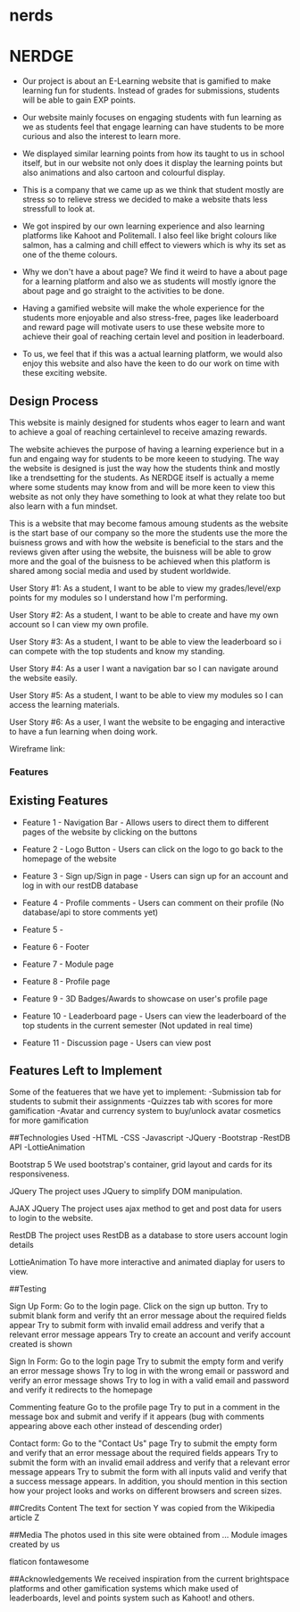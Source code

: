 # nerds

# NERDGE

- Our project is about an E-Learning website that is gamified to make learning fun for students. Instead of grades for submissions, students will be able to gain EXP points.

- Our website mainly focuses on engaging students with fun learning as we as students feel that engage learning can have students to be more curious and also the interest to learn more.

- We displayed similar learning points from how its taught to us in school itself, but in our website not only does it display the learning points but also animations and also cartoon and colourful display.

- This is a company that we came up as we think that student mostly are stress so to relieve stress we decided to make a website thats less stressfull to look at.

- We got inspired by our own learning experience and also learning platforms like Kahoot and Politemall.
I also feel like bright colours like salmon, has a calming and chill effect to viewers which is why its set as one of the theme colours. 

- Why we don't have a about page? We find it weird to have a about page for a learning platform and also we as students will mostly ignore the about page and go straight to the activities to be done. 

- Having a gamified website will make the whole experience for the students more enjoyable and also stress-free, pages like leaderboard and reward page will motivate users to use these website more to achieve their goal of reaching certain level and position in leaderboard.

- To us, we feel that if this was a actual learning platform, we would also enjoy this website and also have the keen to do our work on time with these exciting website.

## **Design Process**

This website is mainly designed for students whos eager to learn and want to achieve a goal of reaching certainlevel to receive amazing rewards.

The website achieves the purpose of having a learning experience but in a fun and engaing way for students to be more keeen to studying. The way the website is designed is just the way how the students think and mostly like a trendsetting for the students. As NERDGE itself is actually a meme where some students may know from and will be more keen to view this website as not only they have something to look at what they relate too but also learn with a fun mindset.

This is a website that may become famous amoung students as the website is the start base of our company so the more the students use the more the buisness grows and with how the website is beneficial to the stars and the reviews given after using the website, the buisness will be able to grow more and the goal of the buisness to be achieved when this platform is shared among social media and used by student worldwide.


User Story #1:
As a student, I want to be able to view my grades/level/exp points for my modules so I understand how I'm performing.

User Story #2:
As a student, I want to be able to create and have my own account so I can view my own profile.

User Story #3:
As a student, I want to be able to view the leaderboard so i can compete with the top students and know my standing.

User Story #4:
As a user I want a navigation bar so I can navigate around the website easily.

User Story #5:
As a student, I want to be able to view my modules so I can access the learning materials.

User Story #6:
As a user, I want the website to be engaging and interactive to have a fun learning when doing work.

Wireframe link:

### Features

## Existing Features

- Feature 1 - Navigation Bar - Allows users to direct them to different pages of the website by clicking on the buttons

- Feature 2 - Logo Button - Users can click on the logo to go back to the homepage of the website

- Feature 3 - Sign up/Sign in page - Users can sign up for an account and log in with our restDB database

- Feature 4 - Profile comments - Users can comment on their profile (No database/api to store comments yet)

- Feature 5 -

- Feature 6 - Footer

- Feature 7 - Module page

- Feature 8 - Profile page

- Feature 9 - 3D Badges/Awards to showcase on user's profile page

- Feature 10 - Leaderboard page - Users can view the leaderboard of the top students in the current semester (Not updated in real time)

- Feature 11 - Discussion page - Users can view post

## Features Left to Implement

Some of the featueres that we have yet to implement:
-Submission tab for students to submit their assignments
-Quizzes tab with scores for more gamification
-Avatar and currency system to buy/unlock avatar cosmetics for more gamification

##Technologies Used
-HTML
-CSS
-Javascript
-JQuery
-Bootstrap
-RestDB API
-LottieAnimation


Bootstrap 5
We used bootstrap's container, grid layout and cards for its responsiveness.

JQuery
The project uses JQuery to simplify DOM manipulation.

AJAX JQuery
The project uses ajax method to get and post data for users to login to the website.

RestDB
The project uses RestDB as a database to store users account login details

LottieAnimation
To have more interactive and animated diaplay for users to view.

##Testing

Sign Up Form:
Go to the login page.
Click on the sign up button.
Try to submit blank form and verify tht an error message about the required fields appear
Try to submit form with invalid email address and verify that a relevant error message appears
Try to create an account and verify account created is shown

Sign In Form:
Go to the login page
Try to submit the empty form and verify an error message shows
Try to log in with the wrong email or password and verify an error message shows
Try to log in with a valid email and password and verify it redirects to the homepage

Commenting feature
Go to the profile page
Try to put in a comment in the message box and submit and verify if it appears
(bug with comments appearing above each other instead of descending order)

Contact form:
Go to the "Contact Us" page
Try to submit the empty form and verify that an error message about the required fields appears
Try to submit the form with an invalid email address and verify that a relevant error message appears
Try to submit the form with all inputs valid and verify that a success message appears.
In addition, you should mention in this section how your project looks and works on different browsers and screen sizes.


##Credits
Content
The text for section Y was copied from the Wikipedia article Z

##Media
The photos used in this site were obtained from ...
Module images created by us

flaticon
fontawesome

##Acknowledgements
We received inspiration from the current brightspace platforms and other gamification systems which make used of leaderboards, level and points system such as Kahoot! and others.
